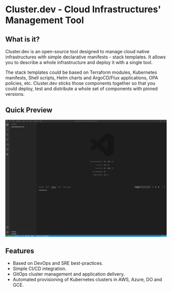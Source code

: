 # Cluster.dev - Cloud Infrastructures' Management Tool

## What is it?

Cluster.dev is an open-source tool designed to manage cloud native infrastructures with simple declarative manifests - stack templates. It allows you to describe a whole infrastructure and deploy it with a single tool.

The stack templates could be based on Terraform modules, Kubernetes manifests, Shell scripts, Helm charts and ArgoCD/Flux applications, OPA policies, etc. Cluster.dev sticks those components together so that you could deploy, test and distribute a whole set of components with pinned versions.

## Quick Preview

![demo video cdev](./images/demo.gif)

## Features

- Based on DevOps and SRE best-practices.
- Simple CI/CD integration.
- GitOps cluster management and application delivery.
- Automated provisioning of Kubernetes clusters in AWS, Azure, DO and GCE.
